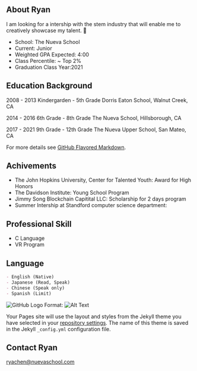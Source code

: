 ## About Ryan

I am looking for a intership with the stem industry that will enable me to creatively showcase my talent. :wave:

- School: The Nueva School
- Current: Junior
- Weighted GPA Expected: 4:00
- Class Percentile: ~ Top 2%
- Graduation Class Year:2021


## Education Background

2008 - 2013
Kindergarden - 5th Grade
Dorris Eaton School, Walnut Creek, CA

2014 - 2016
6th Grade - 8th Grade
The Nueva School, Hillsborough, CA

2017 - 2021
9th Grade - 12th Grade
The Nueva Upper School, San Mateo, CA


For more details see [GitHub Flavored Markdown](https://guides.github.com/features/mastering-markdown/).

## Achivements

- The John Hopkins University, Center for Talented Youth: Award for High Honors
- The Davidson Institute: Young School Program
- Jimmy Song Blockchain Capitital LLC: Scholarship for 2 days program
- Summer Intership at Standford computer science department: 


## Professional Skill

- C Language
- VR Program


## Language
```markdown
- English (Native)
- Japanese (Read, Speak)
- Chinese (Speak only)
- Spanish (Limit)
```

![GitHub Logo](/images/RyanCheng.jpg)
Format: ![Alt Text](url)

Your Pages site will use the layout and styles from the Jekyll theme you have selected in your [repository settings](https://github.com/justteresa/helloryan/settings). The name of this theme is saved in the Jekyll `_config.yml` configuration file.

## Contact Ryan

ryachen@nuevaschool.com
